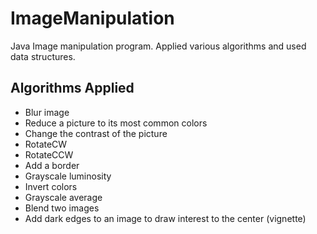 # ImageManipulation
Java Image manipulation program. Applied various algorithms and used data structures.


## Algorithms Applied
- Blur image
- Reduce a picture to its most common colors
- Change the contrast of the picture
- RotateCW
- RotateCCW
- Add a border
- Grayscale luminosity
- Invert colors
- Grayscale average
- Blend two images
- Add dark edges to an image to draw interest to the center (vignette)
